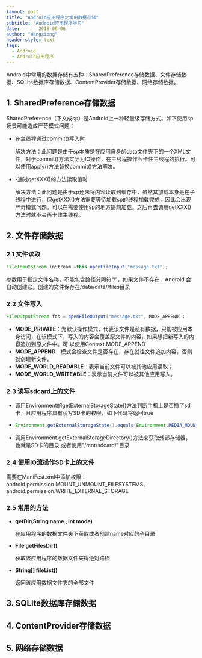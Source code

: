 ```yaml
---
layout: post
title: "Android应用程序之常用数据存储"
subtitle: 'Android应用程序学习'
date:       2018-06-06
author: "Wangxiong"
header-style: text
tags:
  - Android
  - Android应用程序
---
```

Android中常用的数据存储有五种：SharedPreference存储数据、文件存储数据、SQLite数据库存储数据、ContentProvider存储数据、网络存储数据。

## 1. SharedPreference存储数据

SharedPreference（下文成sp）是Android上一种轻量级存储方式。如下使用sp场景可能造成严苛模式问题：

- 在主线程通过commit()写入时

  解决方法：此问题是由于sp本质是在应用自身的data文件夹下的一个XML文件，对于commit()方法实际为IO操作，在主线程操作会卡住主线程的执行。可以使用apply()方法替换commit()方法解决。

- \-通过getXXX()的方法读取值时

  解决方法：此问题是由于sp还未将内容读取到缓存中，虽然其加载本身是在子线程中进行，但getXXX()方法需要等待加载sp的线程加载完成，因此会出现严苛模式问题。可以在需要使用sp的地方提前加载。之后再去调用getXXX()方法时就不会再卡住主线程。

## 2. 文件存储数据

### 2.1 文件读取

```java
FileInputStream inStream =this.openFileInput("message.txt");
```

参数用于指定文件名称，不能包含路径分隔符“/”，如果文件不存在，Android 会自动创建它。创建的文件保存在/data/data//files目录

### 2.2 文件写入

```java
FileOutputStream fos = openFileOutput("message.txt", MODE_APPEND)；
```

- **MODE_PRIVATE**：为默认操作模式，代表该文件是私有数据，只能被应用本身访问，在该模式下，写入的内容会覆盖原文件的内容，如果想把新写入的内容追加到原文件中。可   以使用Context.MODE_APPEND
- **MODE_APPEND**：模式会检查文件是否存在，存在就往文件追加内容，否则就创建新文件。
- **MODE_WORLD_READABLE**：表示当前文件可以被其他应用读取；
- **MODE_WORLD_WRITEABLE**：表示当前文件可以被其他应用写入。

### 2.3 读写sdcard上的文件

- 调用Environment的getExternalStorageState()方法判断手机上是否插了sd卡，且应用程序具有读写SD卡的权限，如下代码将返回true

- ```java
  Environment.getExternalStorageState().equals(Environment.MEDIA_MOUNTED)
  ```

- 调用Environment.getExternalStorageDirectory()方法来获取外部存储器，也就是SD卡的目录,或者使用"/mnt/sdcard/"目录

### 2.4 使用IO流操作SD卡上的文件 

需要在ManiFest.xml中添加权限：android.permission.MOUNT_UNMOUNT_FILESYSTEMS、android.permission.WRITE_EXTERNAL_STORAGE

### 2.5 常用的方法

- **getDir(String name , int mode)**

  在应用程序的数据文件夹下获取或者创建name对应的子目录

- **File getFilesDir()**

  获取该应用程序的数据文件夹得绝对路径

- **String[] fileList()**

  返回该应用数据文件夹的全部文件 

## 3. SQLite数据库存储数据

## 4. ContentProvider存储数据

## 5. 网络存储数据